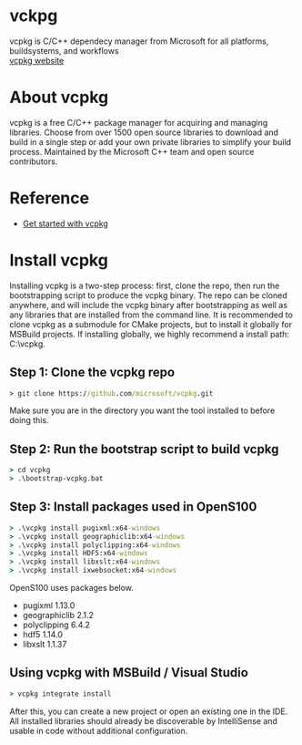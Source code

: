 # vckpg
vcpkg is C/C++ dependecy manager from Microsoft for all platforms, buildsystems, and workflows  
[vcpkg website](https://vcpkg.io/)

# About vcpkg
vcpkg is a free C/C++ package manager for acquiring and managing libraries. Choose from over 1500 open source libraries to download and build in a single step or add your own private libraries to simplify your build process. Maintained by the Microsoft C++ team and open source contributors.

# Reference
- [Get started with vcpkg](https://vcpkg.io/en/getting-started.html)

# Install vcpkg
Installing vcpkg is a two-step process: first, clone the repo, then run the bootstrapping script to produce the vcpkg binary. The repo can be cloned anywhere, and will include the vcpkg binary after bootstrapping as well as any libraries that are installed from the command line. It is recommended to clone vcpkg as a submodule for CMake projects, but to install it globally for MSBuild projects. If installing globally, we highly recommend a install path: C:\vcpkg.

## Step 1: Clone the vcpkg repo
```cmd
> git clone https://github.com/microsoft/vcpkg.git
```
Make sure you are in the directory you want the tool installed to before doing this.

## Step 2: Run the bootstrap script to build vcpkg
```cmd
> cd vcpkg
> .\bootstrap-vcpkg.bat
``` 

## Step 3: Install packages used in OpenS100
```cmd
> .\vcpkg install pugixml:x64-windows
> .\vcpkg install geographiclib:x64-windows
> .\vcpkg install polyclipping:x64-windows
> .\vcpkg install HDF5:x64-windows
> .\vcpkg install libxslt:x64-windows
> .\vcpkg install ixwebsocket:x64-windows
```
OpenS100 uses packages below.
- pugixml 1.13.0
- geographiclib 2.1.2
- polyclipping 6.4.2
- hdf5 1.14.0
- libxslt 1.1.37

## Using vcpkg with MSBuild / Visual Studio
```cmd
> vcpkg integrate install
```
After this, you can create a new project or open an existing one in the IDE. All installed libraries should already be discoverable by IntelliSense and usable in code without additional configuration.

